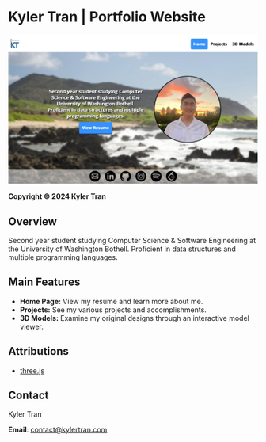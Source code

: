 # Kyler Tran | Portfolio Website
![Website Preview](preview.png)

**Copyright &copy; 2024 Kyler Tran**

## Overview
Second year student studying Computer Science & Software Engineering at the University of Washington Bothell. Proficient in data structures and multiple programming languages.

## Main Features
- **Home Page:** View my resume and learn more about me.
- **Projects:** See my various projects and accomplishments.
- **3D Models:** Examine my original designs through an interactive model viewer.

## Attributions
- [three.js](https://github.com/mrdoob/three.js/)

## Contact
Kyler Tran

**Email**: [contact@kylertran.com](mailto:contact@kylertran.com)
